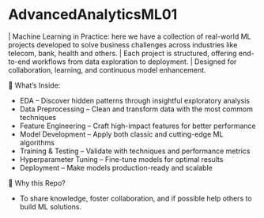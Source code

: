 # AdvancedAnalyticsML01
| Machine Learning in Practice: here we have a collection of real-world ML projects developed to solve business challenges across industries like telecom, bank, health and others.
| Each project is structured, offering end-to-end workflows from data exploration to deployment.
| Designed for collaboration, learning, and continuous model enhancement.

🧠 What’s Inside:
 * EDA – Discover hidden patterns through insightful exploratory analysis
 * Data Preprocessing – Clean and transform data with the most commom techniques
 * Feature Engineering – Craft high-impact features for better performance
 * Model Development – Apply both classic and cutting-edge ML algorithms
 * Training & Testing – Validate with techniques and performance metrics
 * Hyperparameter Tuning – Fine-tune models for optimal results
 * Deployment – Make models production-ready and scalable

🤝 Why this Repo?
 * To share knowledge, foster collaboration, and if possible help others to build ML solutions.
